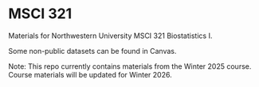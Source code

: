 # MSCI 321

Materials for Northwestern University MSCI 321 Biostatistics I.

Some non-public datasets can be found in Canvas.  

Note: This repo currently contains materials from the Winter 2025 course.  Course materials will be updated for Winter 2026.  